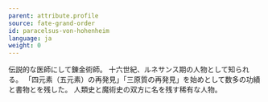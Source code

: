 ```yaml
---
parent: attribute.profile
source: fate-grand-order
id: paracelsus-von-hohenheim
language: ja
weight: 0
---
```


伝説的な医師にして錬金術師。
十六世紀、ルネサンス期の人物として知られる。
「四元素（五元素）の再発見」「三原質の再発見」を始めとして数多の功績と書物とを残した。
人類史と魔術史の双方に名を残す稀有な人物。
